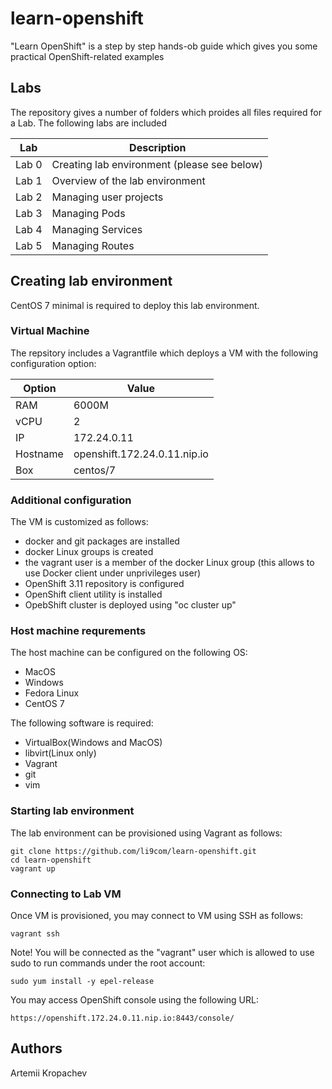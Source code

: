 # learn-openshift
"Learn OpenShift" is a step by step hands-ob guide which gives you some practical OpenShift-related examples

## Labs
The repository gives a number of folders which proides all files required for a Lab.
The following labs are included

Lab    | Description
------ | -----------
Lab 0  | Creating lab environment (please see below)
Lab 1  | Overview of the lab environment
Lab 2  | Managing user projects
Lab 3  | Managing Pods
Lab 4  | Managing Services
Lab 5  | Managing Routes 


## Creating lab environment
CentOS 7 minimal is required to deploy this lab environment.

### Virtual Machine
The repsitory includes a Vagrantfile which deploys a VM with the following configuration option:

Option   | Value
-------- | -----
RAM      | 6000M
vCPU     | 2
IP       | 172.24.0.11
Hostname | openshift.172.24.0.11.nip.io
Box      | centos/7

### Additional configuration

The VM is customized as follows:
- docker and git packages are installed
- docker Linux groups is created
- the vagrant user is a member of the docker Linux group (this allows to use Docker client under unprivileges user)
- OpenShift 3.11 repository is configured
- OpenShift client utility is installed
- OpebShift cluster is deployed using "oc cluster up"


### Host machine requrements

The host machine can be configured on the following OS:
- MacOS
- Windows
- Fedora Linux
- CentOS 7

The following software is required:
- VirtualBox(Windows and MacOS)
- libvirt(Linux only)
- Vagrant
- git
- vim


### Starting lab environment
The lab environment can be provisioned using Vagrant as follows:

```
git clone https://github.com/li9com/learn-openshift.git
cd learn-openshift
vagrant up
```

### Connecting to Lab VM

Once VM is provisioned, you may connect to VM using SSH as follows:

```
vagrant ssh
```

Note! You will be connected as the "vagrant" user which is allowed to use sudo to run commands under the root account:

```
sudo yum install -y epel-release
```

You may access OpenShift console using the following URL:

```
https://openshift.172.24.0.11.nip.io:8443/console/
```


## Authors
Artemii Kropachev



